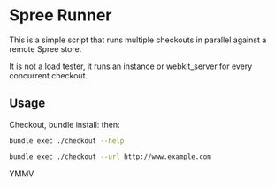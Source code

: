 Spree Runner
============

This is a simple script that runs multiple checkouts in parallel against a remote Spree store.

It is not a load tester, it runs an instance or webkit_server for every concurrent checkout.

Usage
-----

Checkout, bundle install: then:

````bash
bundle exec ./checkout --help
````

````bash
bundle exec ./checkout --url http://www.example.com
````

YMMV
